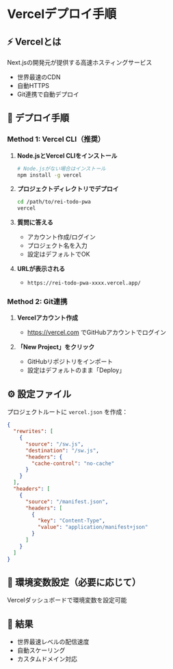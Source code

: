 # Vercelデプロイ手順

## ⚡ Vercelとは

Next.jsの開発元が提供する高速ホスティングサービス
- 世界最速のCDN
- 自動HTTPS
- Git連携で自動デプロイ

## 🚀 デプロイ手順

### Method 1: Vercel CLI（推奨）

1. **Node.jsとVercel CLIをインストール**
   ```bash
   # Node.jsがない場合はインストール
   npm install -g vercel
   ```

2. **プロジェクトディレクトリでデプロイ**
   ```bash
   cd /path/to/rei-todo-pwa
   vercel
   ```

3. **質問に答える**
   - アカウント作成/ログイン
   - プロジェクト名を入力
   - 設定はデフォルトでOK

4. **URLが表示される**
   - `https://rei-todo-pwa-xxxx.vercel.app/`

### Method 2: Git連携

1. **Vercelアカウント作成**
   - https://vercel.com でGitHubアカウントでログイン

2. **「New Project」をクリック**
   - GitHubリポジトリをインポート
   - 設定はデフォルトのまま「Deploy」

## ⚙️ 設定ファイル

プロジェクトルートに `vercel.json` を作成：

```json
{
  "rewrites": [
    {
      "source": "/sw.js",
      "destination": "/sw.js",
      "headers": {
        "cache-control": "no-cache"
      }
    }
  ],
  "headers": [
    {
      "source": "/manifest.json",
      "headers": [
        {
          "key": "Content-Type",
          "value": "application/manifest+json"
        }
      ]
    }
  ]
}
```

## 🔧 環境変数設定（必要に応じて）

Vercelダッシュボードで環境変数を設定可能

## 📱 結果

- 世界最速レベルの配信速度
- 自動スケーリング
- カスタムドメイン対応
